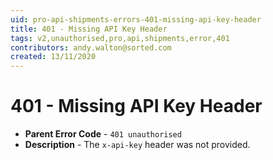```yaml
---
uid: pro-api-shipments-errors-401-missing-api-key-header
title: 401 - Missing API Key Header
tags: v2,unauthorised,pro,api,shipments,error,401
contributors: andy.walton@sorted.com
created: 13/11/2020
---
```

# 401 - Missing API Key Header

* **Parent Error Code** - `401 unauthorised`
* **Description** - The `x-api-key` header was not provided.